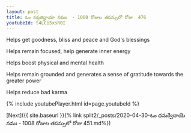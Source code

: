 ```yaml
---
layout: post
title: ఓం సప్తజివ్హాయా నమః  - 1008 రోజుల తపస్సులో రోజు  476
youtubeId: t4LCi5xsR0I
---
```

 
 
Helps get goodness, bliss and peace and God's blessings
 
Helps remain focused, help generate inner energy 
 
Helps boost physical and mental health 
 
Helps remain grounded and generates a sense of gratitude towards the greater power 
 
Helps reduce bad karma
 
 
 
 


{% include youtubePlayer.html id=page.youtubeId %}
 
[Next]({{ site.baseurl }}{% link  split2/_posts/2020-04-30-ఓం ధనుర్వేదాయె నమః  - 1008 రోజుల తపస్సులో రోజు  451.md%})
 
